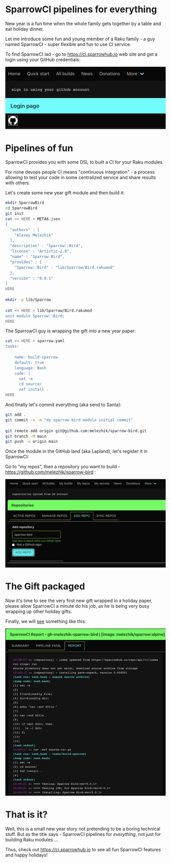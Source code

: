 # SparrowCI pipelines for everything

New year is a fun time when the whole family gets together by a table and eat holiday dinner.

Let me introduce some fun and young member of a Raku family - a guy named SparrowCI - super flexible and fun to use CI service.

To find SparrowCI lad - go to https://ci.sparrowhub.io web site and get a login using your GitHub credentials:

![login](https://raw.githubusercontent.com/melezhik/advent/master/images/sparrowci/login.jpeg)

# Pipelines of fun

SparrowCI provides you with some DSL to built a CI for your Raku modules. 

For none devops people CI means "continuous integration" - a process allowing to test your code in some centralized 
service and share results with others.

Let's create some new year gift module and then build it:

```bash
mkdir SparrowBird
cd SparrowBird
git init 
cat << HERE > META6.json
{
  "authors" : [
    "Alexey Melezhik"
  ],
  "description" : "Sparrow::Bird",
  "license" : "Artistic-2.0",
  "name" : "Sparrow Bird",
  "provides" : {
    "Sparrow::Bird" : "lib/Sparrow/Bird.rakumod"
  },
  "version" : "0.0.1"
}
HERE

mkdir -p lib/Sparrow

cat << HERE > lib/Sparrow/Bird.rakumod
unit module Sparrow::Bird;
HERE


```

The SparrowCI guy is wrapping the gift into a new year paper:

```bash
cat << HERE > sparrow.yaml
tasks:
  -
    name: build-sparrow
    default: true
    language: Bash
    code: |
      set -e
      cd source/
      zef install .
HERE
```

And finally let's commit everything (aka send to Santa):

```bash
git add .
git commit -a -m "my sparrow bird module initial commit"

git remote add origin git@github.com:melezhik/sparrow-bird.git
git branch -M main
git push -u origin main
```

Once the module in the GitHub land (aka Lapland), let's register it in SparrowCI:

Go to "my repos", then a repository you want to build - https://github.com/melezhik/sparrow-bird :

![add repo](https://raw.githubusercontent.com/melezhik/advent/master/images/sparrowci/add-repo.png)

# The Gift packaged 

Now it's time to see the very first new gift wrapped in a holiday paper, 
please allow SparrowCI a minute do his job, as he is being very busy wrapping up other holiday gifts.

Finally, we will [see](https://ci.sparrowhub.io/report/1849) something like this:

![report](https://raw.githubusercontent.com/melezhik/advent/master/images/sparrowci/report.jpeg)

# That is it?

Well, this is a small new year story not pretending to be a boring technical stuff. But as the title says - SparrowCI pipelines for _everything_, 
not just for building Raku modules ...

Thus, check out https://ci.sparrowhub.io to see all fun SparrowCI features and happy holidays!
